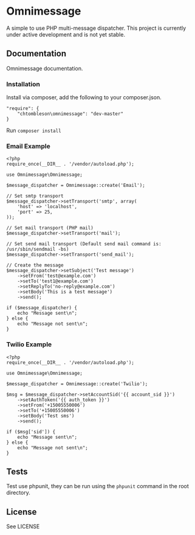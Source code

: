 # Omnimessage

A simple to use PHP multi-message dispatcher. This project is currently
under active development and is not yet stable.

## Documentation

Omnimessage documentation.

### Installation

Install via composer, add the following to your composer.json.

    "require": {
        "chtombleson\omnimessage": "dev-master"
    }

Run `composer install`

### Email Example


    <?php
    require_once(__DIR__ . '/vendor/autoload.php');

    use Omnimessage\Omnimessage;

    $message_dispatcher = Omnimessage::create('Email');

    // Set smtp transport
    $message_dispatcher->setTransport('smtp', array(
        'host' => 'localhost',
        'port' => 25,
    ));

    // Set mail transport (PHP mail)
    $message_dispatcher->setTransport('mail');

    // Set send mail transport (Default send mail command is: /usr/sbin/sendmail -bs)
    $message_dispatcher->setTransport('send_mail');

    // Create the message
    $message_dispatcher->setSubject('Test message')
        ->setFrom('test@example.com')
        ->setTo('test1@example.com')
        ->setReplyTo('no-reply@example.com')
        ->setBody('This is a test message')
        ->send();

    if ($message_dispatcher) {
        echo "Message sent\n";
    } else {
        echo "Message not sent\n";
    }


### Twilio Example


    <?php
    require_once(__DIR__ . '/vendor/autoload.php');

    use Omnimessage\Omnimessage;

    $message_dispatcher = Omnimessage::create('Twilio');

    $msg = $message_dispatcher->setAccountSid('{{ account_sid }}')
        ->setAuthToken('{{ auth_token }}')
        ->setFrom('+15005550006')
        ->setTo('+15005550006')
        ->setBody('Test sms')
        ->send();

    if ($msg['sid']) {
        echo "Message sent\n";
    } else {
        echo "Message not sent\n";
    }


## Tests

Test use phpunit, they can be run using the `phpunit` command in the root directory.

## License

See LICENSE
